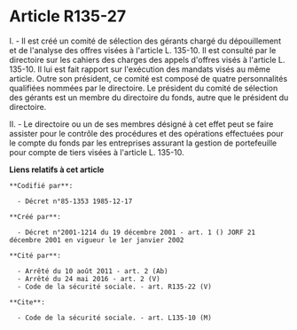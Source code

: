 # Article R135-27

I. - Il est créé un comité de sélection des gérants chargé du dépouillement et de l'analyse des offres visées à l'article L.
135-10. Il est consulté par le directoire sur les cahiers des charges des appels d'offres visés à l'article L. 135-10. Il lui
est fait rapport sur l'exécution des mandats visés au même article. Outre son président, ce comité est composé de quatre
personnalités qualifiées nommées par le directoire. Le président du comité de sélection des gérants est un membre du
directoire du fonds, autre que le président du directoire.

II. - Le directoire ou un de ses membres désigné à cet effet peut se faire assister pour le contrôle des procédures et des
opérations effectuées pour le compte du fonds par les entreprises assurant la gestion de portefeuille pour compte de tiers
visées à l'article L. 135-10.

**Liens relatifs à cet article**

	**Codifié par**:

	  - Décret n°85-1353 1985-12-17

	**Créé par**:

	  - Décret n°2001-1214 du 19 décembre 2001 - art. 1 () JORF 21 décembre 2001 en vigueur le 1er janvier 2002

	**Cité par**:

	  - Arrêté du 10 août 2011 - art. 2 (Ab)
	  - Arrêté du 24 mai 2016 - art. 2 (V)
	  - Code de la sécurité sociale. - art. R135-22 (V)

	**Cite**:

	  - Code de la sécurité sociale. - art. L135-10 (M)
